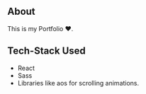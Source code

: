 ## About
This is my Portfolio ❤.

## Tech-Stack Used
- React
- Sass 
- Libraries like aos for scrolling animations.
